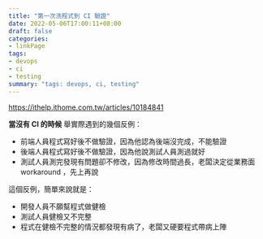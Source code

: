 ```yaml
---
title: "第一次洗程式到 CI 驗證"
date: 2022-05-06T17:00:11+08:00
draft: false
categories:
- linkPage
tags:
- devops
- ci
- testing
summary: "tags: devops, ci, testing"
---
```


https://ithelp.ithome.com.tw/articles/10184841

**當沒有 CI 的時候**
舉實際遇到的幾個反例：

- 前端人員程式寫好後不做驗證，因為他認為後端沒完成，不能驗證
- 後端人員程式寫好後不做驗證，因為他說測試人員測過就好
- 測試人員測完發現有問題卻不修改，因為修改時間過長，老闆決定從業務面 workaround ，先上再說

這個反例，簡單來說就是：
- 開發人員不願幫程式做健檢
- 測試人員健檢又不完整
- 程式在健檢不完整的情況都發現有病了，老闆又硬要程式帶病上陣
